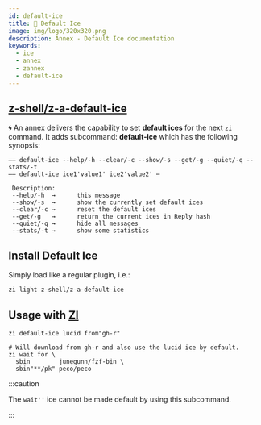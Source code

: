 ```yaml
---
id: default-ice
title: 💠 Default Ice
image: img/logo/320x320.png
description: Annex - Default Ice documentation
keywords:
  - ice
  - annex
  - zannex
  - default-ice
---
```


## <i class="fa-brands fa-github"></i> [z-shell/z-a-default-ice][default-ice]

🌀 An annex delivers the capability to set **default ices** for the next `zi` command. It adds subcommand: **default-ice** which has the following synopsis:

```shell showLineNumbers
—— default-ice --help/-h --clear/-c --show/-s --get/-g --quiet/-q --stats/-t
—— default-ice ice1'value1' ice2'value2' ⋯

 Description:
 --help/-h  →      this message
 --show/-s  →      show the currently set default ices
 --clear/-c →      reset the default ices
 --get/-g   →      return the current ices in Reply hash
 --quiet/-q →      hide all messages
 --stats/-t →      show some statistics
```

## Install Default Ice

Simply load like a regular plugin, i.e.:

```zsh
zi light z-shell/z-a-default-ice
```

## Usage with [ZI][zi]

```shell showLineNumbers
zi default-ice lucid from"gh-r"

# Will download from gh-r and also use the lucid ice by default.
zi wait for \
  sbin        junegunn/fzf-bin \
  sbin"**/pk" peco/peco
```

:::caution

The `wait''` ice cannot be made default by using this subcommand.

:::

[default-ice]: https://github.com/z-shell/z-a-default-ice
[zi]: https://github.com/z-shell/zi
